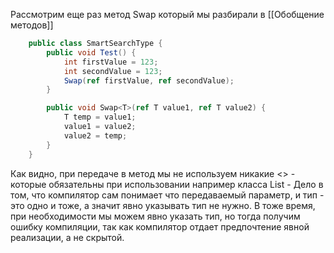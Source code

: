 Рассмотрим еще раз метод Swap который мы разбирали в [[Обобщение методов]]
```csharp
    public class SmartSearchType {
        public void Test() {
            int firstValue = 123;
            int secondValue = 123;
            Swap(ref firstValue, ref secondValue);
        }

        public void Swap<T>(ref T value1, ref T value2) {
            T temp = value1;
            value1 = value2;
            value2 = temp;
        }
    }
```
Как видно, при передаче в метод мы не используем никакие <> - которые обязательны при использовании например класса List - Дело в том, что компилятор сам понимает что передаваемый параметр, и тип <T> - это одно и тоже, а значит явно указывать тип не нужно.
В тоже время, при необходимости мы можем явно указать тип, но тогда получим ошибку компиляции, так как компилятор отдает предпочтение явной реализации, а не скрытой.